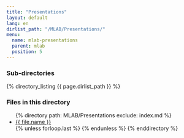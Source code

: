 ```yaml
---
title: "Presentations"
layout: default
lang: en
dirlist_path: "/MLAB/Presentations/"
menu:
  name: mlab-presentations
  parent: mlab
  position: 5
---
```

<div class="container">
<h3>Sub-directories</h3>
{% directory_listing {{ page.dirlist_path }} %}
</div>
<div class="container">
<h3>Files in this directory</h3>
<ul>
{% directory path: MLAB/Presentations exclude: index.md %}
  <li><a href="{{ file.url }}" >{{ file.name }}</a></li>{% unless forloop.last %} {% endunless %}
{% enddirectory %}
</ul>
</div>